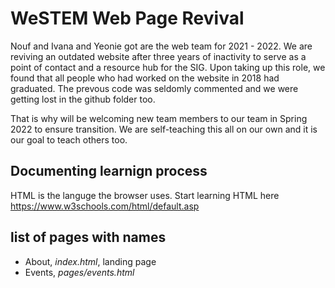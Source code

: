 # WeSTEM Web Page Revival 
Nouf and Ivana and Yeonie got are the web team for 2021 - 2022. We are reviving an outdated website after three years of inactivity to serve as a point of contact and a resource hub for the SIG. Upon taking up this role, we found that all people who had worked on the website in 2018 had graduated. The prevous code was seldomly commented and we were getting lost in the github folder too. 

That is why will be welcoming new team members to our team in Spring 2022 to ensure transition. We are self-teaching this all on our own and it is our goal to teach others too. 

## Documenting learnign process

HTML is the languge the browser uses. Start learning HTML here
https://www.w3schools.com/html/default.asp 

## list of pages with names
* About, *index.html*, landing page
* Events, *pages/events.html* 

